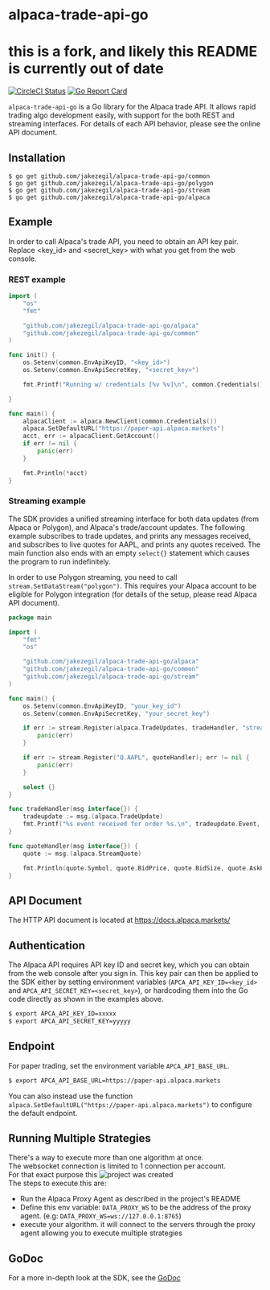 
# alpaca-trade-api-go
# this is a fork, and likely this README is currently out of date

[![CircleCI Status](https://circleci.com/gh/jakezegil/alpaca-trade-api-go.svg?style=svg)](https://circleci.com/gh/jakezegil/alpaca-trade-api-go)
[![Go Report Card](https://goreportcard.com/badge/github.com/jakezegil/alpaca-trade-api-go)](https://goreportcard.com/report/github.com/jakezegil/alpaca-trade-api-go)

`alpaca-trade-api-go` is a Go library for the Alpaca trade API. It allows rapid 
trading algo development easily, with support for the both REST and streaming interfaces.
 For details of each API behavior, please see the online API document.

## Installation

```
$ go get github.com/jakezegil/alpaca-trade-api-go/common
$ go get github.com/jakezegil/alpaca-trade-api-go/polygon
$ go get github.com/jakezegil/alpaca-trade-api-go/stream
$ go get github.com/jakezegil/alpaca-trade-api-go/alpaca
```

## Example

In order to call Alpaca's trade API, you need to obtain an API key pair.
Replace <key_id> and <secret_key> with what you get from the web console.

### REST example

```go
import (
    "os"
    "fmt"

    "github.com/jakezegil/alpaca-trade-api-go/alpaca"
    "github.com/jakezegil/alpaca-trade-api-go/common"
)

func init() {
    os.Setenv(common.EnvApiKeyID, "<key_id>")
    os.Setenv(common.EnvApiSecretKey, "<secret_key>")

    fmt.Printf("Running w/ credentials [%v %v]\n", common.Credentials().ID, common.Credentials().Secret)

}

func main() {
	alpacaClient := alpaca.NewClient(common.Credentials())
    alpaca.SetDefaultURL("https://paper-api.alpaca.markets")
    acct, err := alpacaClient.GetAccount()
    if err != nil {
        panic(err)
    }

    fmt.Println(*acct)
}
```

### Streaming example

The SDK provides a unified streaming interface for both data updates 
(from Alpaca or Polygon), and Alpaca's trade/account updates. 
The following example subscribes to trade updates, and prints any messages received,
and subscribes to live quotes for AAPL, and prints any quotes received. 
The main function also ends with an empty `select{}` statement which causes the
 program to run indefinitely.

In order to use Polygon streaming, you need to call `stream.SetDataStream("polygon")`.
 This requires your Alpaca account to be eligible for Polygon integration 
 (for details of the setup, please read Alpaca API document).
```go
package main

import (
	"fmt"
	"os"

	"github.com/jakezegil/alpaca-trade-api-go/alpaca"
	"github.com/jakezegil/alpaca-trade-api-go/common"
	"github.com/jakezegil/alpaca-trade-api-go/stream"
)

func main() {
	os.Setenv(common.EnvApiKeyID, "your_key_id")
	os.Setenv(common.EnvApiSecretKey, "your_secret_key")

	if err := stream.Register(alpaca.TradeUpdates, tradeHandler, "streaming_base"); err != nil {
		panic(err)
	}

	if err := stream.Register("Q.AAPL", quoteHandler); err != nil {
		panic(err)
	}

	select {}
}

func tradeHandler(msg interface{}) {
	tradeupdate := msg.(alpaca.TradeUpdate)
	fmt.Printf("%s event received for order %s.\n", tradeupdate.Event, tradeupdate.Order.ID)
}

func quoteHandler(msg interface{}) {
	quote := msg.(alpaca.StreamQuote)

	fmt.Println(quote.Symbol, quote.BidPrice, quote.BidSize, quote.AskPrice, quote.AskSize)
}
```

## API Document

The HTTP API document is located at https://docs.alpaca.markets/

## Authentication

The Alpaca API requires API key ID and secret key, which you can obtain from 
the web console after you sign in. This key pair can then be applied to the SDK
either by setting environment variables (`APCA_API_KEY_ID=<key_id>` and `APCA_API_SECRET_KEY=<secret_key>`), 
or hardcoding them into the Go code directly as shown in the examples above.

```sh
$ export APCA_API_KEY_ID=xxxxx
$ export APCA_API_SECRET_KEY=yyyyy
```

## Endpoint

For paper trading, set the environment variable `APCA_API_BASE_URL`.

```sh
$ export APCA_API_BASE_URL=https://paper-api.alpaca.markets
```

You can also instead use the function `alpaca.SetDefaultURL("https://paper-api.alpaca.markets")` 
to configure the default endpoint.


## Running Multiple Strategies
There's a way to execute more than one algorithm at once.<br>
The websocket connection is limited to 1 connection per account. <br>
For that exact purpose this ![project](https://github.com/shlomikushchi/alpaca-proxy-agent) was created<br>
The steps to execute this are:
* Run the Alpaca Proxy Agent as described in the project's README
* Define this env variable: `DATA_PROXY_WS` to be the address of the proxy agent. (e.g: `DATA_PROXY_WS=ws://127.0.0.1:8765`)
* execute your algorithm. it will connect to the servers through the proxy agent allowing you to execute multiple strategies



## GoDoc

For a more in-depth look at the SDK, see the 
[GoDoc](https://godoc.org/github.com/jakezegil/alpaca-trade-api-go)
